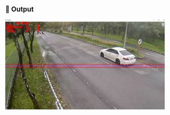 
## 🚀 Output



![Logo](https://github.com/Teerapoom/SP16_Code-for-Pproject-/blob/main/img/CarV1.JPG)

